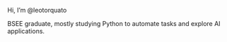 Hi, I’m @leotorquato

BSEE graduate, mostly studying Python to automate tasks and explore AI applications.
